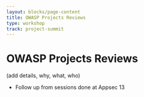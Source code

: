 ```yaml
---
layout: blocks/page-content
title: OWASP Projects Reviews
type: workshop
track: project-summit
---
```


# OWASP Projects Reviews

(add details, why, what, who)

- Follow up from sessions done at Appsec 13 